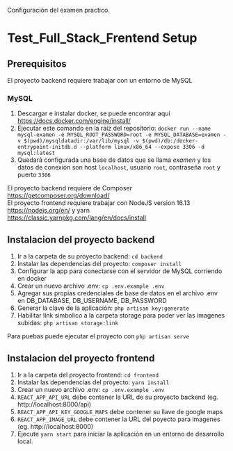 Configuración del examen practico.

# Test_Full_Stack_Frentend Setup

## Prerequisitos

El proyecto backend requiere trabajar con un entorno de MySQL

### MySQL

1. Descargar e instalar docker, se puede encontrar aquí https://docs.docker.com/engine/install/
2. Ejecutar este comando en la raíz del repositorio: `docker run --name mysql-examen -e MYSQL_ROOT_PASSWORD=root -e MYSQL_DATABASE=examen -v $(pwd)/mysqldatadir:/var/lib/mysql -v $(pwd)/db:/docker-entrypoint-initdb.d --platform linux/x86_64 --expose 3306 -d mysql:latest`
3. Quedará configurada una base de datos que se llama *examen* y los datos de conexión son host `localhost`, usuario `root`, contraseña `root` y puerto `3306`

El proyecto backend requiere de Composer https://getcomposer.org/download/  
El proyecto frontend requiere trabajar con NodeJS version 16.13 https://nodejs.org/en/ y yarn https://classic.yarnpkg.com/lang/en/docs/install


## Instalacion del proyecto backend

1. Ir a la carpeta de su proyecto backend: `cd backend`
2. Instalar las dependencias del proyecto: `composer install`
3. Configurar la app para conectarse con el servidor de MySQL corriendo en docker
4. Crear un nuevo archivo .env: `cp .env.example .env`
5. Agregar sus propias credenciales de base de datos en el archivo .env en DB_DATABASE, DB_USERNAME, DB_PASSWORD
6. Generar la clave de la aplicación: `php artisan key:generate`
7. Habilitar link simbolico a la carpeta storage para poder ver las imagenes subidas: `php artisan storage:link`

Para puebas puede ejecutar el proyecto con `php artisan serve`


## Instalacion del proyecto frontend

1. Ir a la carpeta del proyecto frontend: `cd frontend`
2. Instalar las dependencias del proyecto: `yarn install`
3. Crear un nuevo archivo .env: `cp .env.example .env`
4. `REACT_APP_API_URL` debe contener la URL de su proyecto backend (eg. http://localhost:8000/api)
5. `REACT_APP_API_KEY_GOOGLE_MAPS` debe contener su llave de google maps
6. `REACT_APP_IMAGE_URL` debe contener la URL del poyecto para imagenes (eg. http://localhost:8000)
7. Ejecute `yarn start` para iniciar la aplicación en un entorno de desarrollo local.